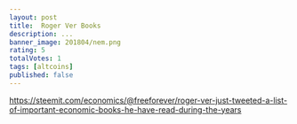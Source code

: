 ```yaml
---
layout: post
title:  Roger Ver Books
description: ...
banner_image: 201804/nem.png
rating: 5
totalVotes: 1
tags: [altcoins]
published: false
---
```


https://steemit.com/economics/@freeforever/roger-ver-just-tweeted-a-list-of-important-economic-books-he-have-read-during-the-years
